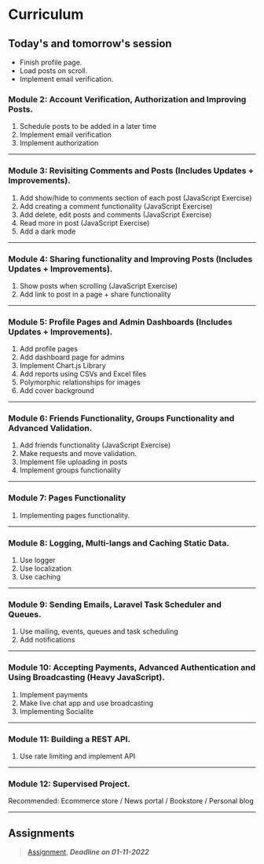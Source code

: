 # Curriculum

## Today's and tomorrow's session
- Finish profile page.
- Load posts on scroll.
- Implement email verification.

### Module 2: Account Verification, Authorization and Improving Posts.

1) Schedule posts to be added in a later time
2) Implement email verification
3) Implement authorization

---

### Module 3: Revisiting Comments and Posts (Includes Updates + Improvements).

1) Add show/hide to comments section of each post (JavaScript Exercise)
2) Add creating a comment functionality (JavaScript Exercise)
3) Add delete, edit posts and comments (JavaScript Exercise)
4) Read more in post (JavaScript Exercise) 
5) Add a dark mode

---

### Module 4: Sharing functionality and Improving Posts (Includes Updates + Improvements).

1) Show posts when scrolling (JavaScript Exercise)
2) Add link to post in a page + share functionality

---

### Module 5: Profile Pages and Admin Dashboards (Includes Updates + Improvements).

1) Add profile pages
2) Add dashboard page for admins
3) Implement Chart.js Library
4) Add reports using CSVs and Excel files
5) Polymorphic relationships for images
6) Add cover background

---

### Module 6: Friends Functionality, Groups Functionality and Advanced Validation.

1) Add friends functionality (JavaScript Exercise)
2) Make requests and move validation.
3) Implement file uploading in posts
4) Implement groups functionality

---

### Module 7: Pages Functionality

1) Implementing pages functionality.

---

### Module 8: Logging, Multi-langs and Caching Static Data.

1) Use logger
2) Use localization
3) Use caching

---

### Module 9: Sending Emails, Laravel Task Scheduler and Queues.

1) Use mailing, events, queues and task scheduling
2) Add notifications

---

### Module 10: Accepting Payments, Advanced Authentication and Using Broadcasting (Heavy JavaScript).

1) Implement payments
2) Make live chat app and use broadcasting
3) Implementing Socialite

---

### Module 11: Building a REST API.

1) Use rate limiting and implement API

---

### Module 12: Supervised Project.

Recommended: Ecommerce store / News portal / Bookstore / Personal blog

---

## Assignments

> [Assignment](https://www.youtube.com/watch?v=T5QyLcmcMJ4&list=PLDoPjvoNmBAycCXz5d9WvqlmykUIys5e8&index=4), ***Deadline on 01-11-2022*** 


